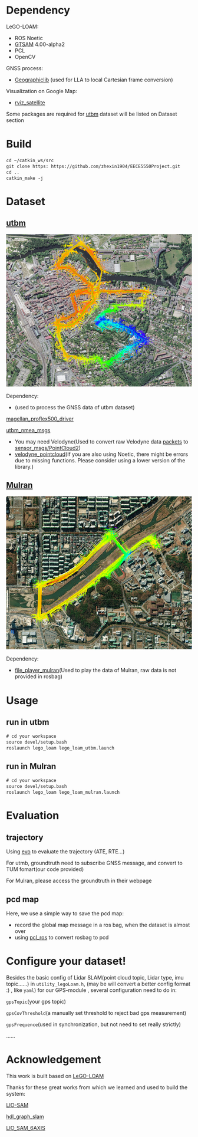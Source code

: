 # Dependency

LeGO-LOAM:

- ROS Noetic
- [GTSAM](https://gtsam.org/) 4.00-alpha2 
- PCL
- OpenCV

GNSS process:

- [Geographiclib](https://github.com/geographiclib/geographiclib ) (used for LLA to local Cartesian frame conversion)

Visualization on Google Map:

- [rviz_satellite](https://github.com/nobleo/rviz_satellite) 

Some packages are required for [utbm](https://github.com/epan-utbm/utbm_robocar_dataset) dataset will be listed on Dataset section

# Build

```
cd ~/catkin_ws/src
git clone https: https://github.com/zhexin1904/EECE5550Project.git
cd ..
catkin_make -j
```

# Dataset

## [utbm](https://github.com/epan-utbm/utbm_robocar_dataset)


![image](https://github.com/zhexin1904/EECE5550Project/blob/main/pic/utbm/global_map.png)

Dependency:

- (used to process the GNSS data of utbm dataset)

[magellan_proflex500_driver](https://github.com/epan-utbm/utbm_robocar_dataset/tree/baselines/drivers/magellan_proflex500/magellan_proflex500_driver)

[utbm_nmea_msgs](https://github.com/epan-utbm/utbm_robocar_dataset/tree/baselines/drivers/magellan_proflex500/utbm_nmea_msgs)

- You may need Velodyne(Used to convert raw Velodyne data [packets](http://docs.ros.org/en/api/velodyne_msgs/html/msg/VelodyneScan.html) to [sensor_msgs/PointCloud2](http://docs.ros.org/en/api/sensor_msgs/html/msg/PointCloud2.html))
- [velodyne_pointcloud](http://wiki.ros.org/velodyne_pointcloud)(If you are also using Noetic, there might be errors due to missing functions. Please consider using a lower version of the library.)

## [Mulran](https://sites.google.com/view/mulran-pr/dataset)

![image](https://github.com/zhexin1904/EECE5550Project/blob/main/pic/mulran/mulran_gps.png)

Dependency:

- [file_player_mulran](https://github.com/RPM-Robotics-Lab/file_player_mulran)(Used to play the data of Mulran, raw data is not provided in rosbag)

# Usage

## run in utbm

```
# cd your workspace
source devel/setup.bash
roslaunch lego_loam lego_loam_utbm.launch
```

## run in Mulran

```
# cd your workspace
source devel/setup.bash
roslaunch lego_loam lego_loam_mulran.launch 
```

# Evaluation

## trajectory

Using [evo](https://github.com/MichaelGrupp/evo) to evaluate the trajectory (ATE, RTE...)

For utmb, groundtruth need to subscribe GNSS message, and convert to TUM fomart(our code provided)

For Mulran, please access the groundtruth in their webpage 

## pcd map

Here, we use a simple way to save the pcd map:

- record the global map message in a ros bag, when the dataset is almost over
- using [pcl_ros](http://wiki.ros.org/pcl_ros) to convert rosbag to pcd 

# Configure your dataset!

Besides the basic config of Lidar SLAM(point cloud topic, Lidar type, imu topic......) in `utility_legoLoam.h`, (may be will convert a better config format :) , like `yaml`) for our GPS-module , several configuration need to do in:

`gpsTopic`(your gps topic)

`gpsCovThreshold`(a manually set threshold to reject bad gps measurement)

`gpsFrequence`(used in synchronization, but not need to set really strictly)

......

# Acknowledgement

This work is built based on [LeGO-LOAM](https://github.com/RobustFieldAutonomyLab/LeGO-LOAM)

Thanks for these great works from which we learned and used to build the system:

[LIO-SAM](https://github.com/TixiaoShan/LIO-SAM)

[hdl_graph_slam](https://github.com/koide3/hdl_graph_slam)

[LIO_SAM_6AXIS](https://github.com/JokerJohn/LIO_SAM_6AXIS)

